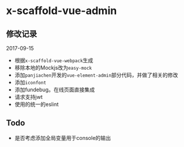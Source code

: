 # x-scaffold-vue-admin


## 修改记录 ##

2017-09-15

- 根据`x-scaffold-vue-webpack`生成
- 移除本地的Mockjs改为`easy-mock`
- 添加`panjiachen`开发的`vue-element-admin`部分代码，并做了相关的修改
- 添加`iconfont`
- 添加fundebug。在线页面直接集成
- 请求支持jwt
- 使用的统一的eslint


## Todo ##
- 是否考虑添加全局变量用于console的输出
